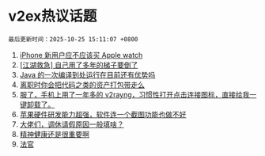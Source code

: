 # v2ex热议话题

`最后更新时间：2025-10-25 15:11:07 +0800`

1. [iPhone 新用户应不应该买 Apple watch](https://www.v2ex.com/t/1168164)
1. [[江湖救急] 自己用了多年的梯子要倒了](https://www.v2ex.com/t/1168274)
1. [Java 的一次编译到处运行在目前还有优势吗](https://www.v2ex.com/t/1168179)
1. [离职时你会把代码之类的资产打包带走么](https://www.v2ex.com/t/1168247)
1. [服了，手机上用了一年多的 v2rayng，习惯性打开点击连接图标，直接给我一键卸载了。](https://www.v2ex.com/t/1168238)
1. [苹果硬件研发能力超强，软件连一个截图功能也做不好](https://www.v2ex.com/t/1168283)
1. [大佬们，调休请假原因一般填啥？](https://www.v2ex.com/t/1168194)
1. [精神健康还是很重要啊](https://www.v2ex.com/t/1168279)
1. [法官](https://www.v2ex.com/t/1168216)

